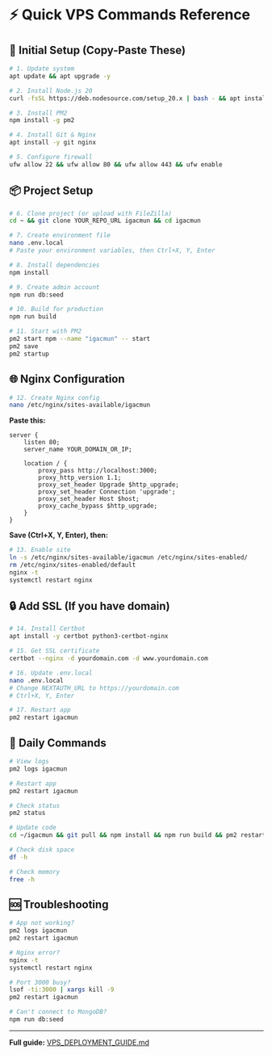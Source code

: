 # ⚡ Quick VPS Commands Reference

## 🚀 Initial Setup (Copy-Paste These)

```bash
# 1. Update system
apt update && apt upgrade -y

# 2. Install Node.js 20
curl -fsSL https://deb.nodesource.com/setup_20.x | bash - && apt install -y nodejs

# 3. Install PM2
npm install -g pm2

# 4. Install Git & Nginx
apt install -y git nginx

# 5. Configure firewall
ufw allow 22 && ufw allow 80 && ufw allow 443 && ufw enable
```

## 📦 Project Setup

```bash
# 6. Clone project (or upload with FileZilla)
cd ~ && git clone YOUR_REPO_URL igacmun && cd igacmun

# 7. Create environment file
nano .env.local
# Paste your environment variables, then Ctrl+X, Y, Enter

# 8. Install dependencies
npm install

# 9. Create admin account
npm run db:seed

# 10. Build for production
npm run build

# 11. Start with PM2
pm2 start npm --name "igacmun" -- start
pm2 save
pm2 startup
```

## 🌐 Nginx Configuration

```bash
# 12. Create Nginx config
nano /etc/nginx/sites-available/igacmun
```

**Paste this:**
```nginx
server {
    listen 80;
    server_name YOUR_DOMAIN_OR_IP;
    
    location / {
        proxy_pass http://localhost:3000;
        proxy_http_version 1.1;
        proxy_set_header Upgrade $http_upgrade;
        proxy_set_header Connection 'upgrade';
        proxy_set_header Host $host;
        proxy_cache_bypass $http_upgrade;
    }
}
```

**Save (Ctrl+X, Y, Enter), then:**

```bash
# 13. Enable site
ln -s /etc/nginx/sites-available/igacmun /etc/nginx/sites-enabled/
rm /etc/nginx/sites-enabled/default
nginx -t
systemctl restart nginx
```

## 🔒 Add SSL (If you have domain)

```bash
# 14. Install Certbot
apt install -y certbot python3-certbot-nginx

# 15. Get SSL certificate
certbot --nginx -d yourdomain.com -d www.yourdomain.com

# 16. Update .env.local
nano .env.local
# Change NEXTAUTH_URL to https://yourdomain.com
# Ctrl+X, Y, Enter

# 17. Restart app
pm2 restart igacmun
```

## 🔧 Daily Commands

```bash
# View logs
pm2 logs igacmun

# Restart app
pm2 restart igacmun

# Check status
pm2 status

# Update code
cd ~/igacmun && git pull && npm install && npm run build && pm2 restart igacmun

# Check disk space
df -h

# Check memory
free -h
```

## 🆘 Troubleshooting

```bash
# App not working?
pm2 logs igacmun
pm2 restart igacmun

# Nginx error?
nginx -t
systemctl restart nginx

# Port 3000 busy?
lsof -ti:3000 | xargs kill -9
pm2 restart igacmun

# Can't connect to MongoDB?
npm run db:seed
```

---

**Full guide:** [VPS_DEPLOYMENT_GUIDE.md](VPS_DEPLOYMENT_GUIDE.md)
